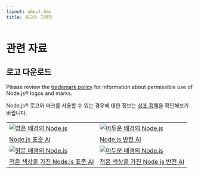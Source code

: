 ```yaml
---
layout: about.hbs
title: 로고와 그래픽
---
```


# 관련 자료

## 로고 다운로드

Please review the [trademark policy](/en/about/trademark/) for information about permissible use of Node.js® logos and marks.

Node.js® 로고와 마크를 사용할 수 있는 경우에 대한 정보는 [상표 정책](/ko/about/trademark/)을 확인해보기 바랍니다.

<table class="logos">
  <tr>
    <td class="bg-white"><a href="/static/images/logos/nodejs-new-pantone-black.ai"><img src="/static/images/logos/nodejs-new-pantone-black.svg" alt="밝은 배경의 Node.js"></a></td>
    <td class="bg-node-gray"><a href="/static/images/logos/nodejs-new-pantone-white.ai"><img src="/static/images/logos/nodejs-new-pantone-white.svg" alt="어두운 배경의 Node.js"></a></td>
  </tr>
  <tr>
    <td><a href="/static/images/logos/nodejs-new-pantone-black.ai">Node.js 표준 AI</a></td>
    <td><a href="/static/images/logos/nodejs-new-pantone-white.ai">Node.js 반전 AI</a></td>
  </tr>
  <tr>
    <td class="bg-white"><a href="/static/images/logos/nodejs-new-black.ai"><img src="/static/images/logos/nodejs-new-black.svg" alt="밝은 배경의 Node.js"></a></td>
    <td class="bg-node-gray"><a href="/static/images/logos/nodejs-new-white.ai"><img src="/static/images/logos/nodejs-new-white.svg" alt="어두운 배경의 Node.js"></a></td>
  </tr>
  <tr>
    <td><a href="/static/images/logos/nodejs-new-black.ai">적은 색상을 가진 Node.js 표준 AI</a></td>
    <td><a href="/static/images/logos/nodejs-new-white.ai">적은 색상을 가진 Node.js 반전 AI</a></td>
  </tr>
</table>

